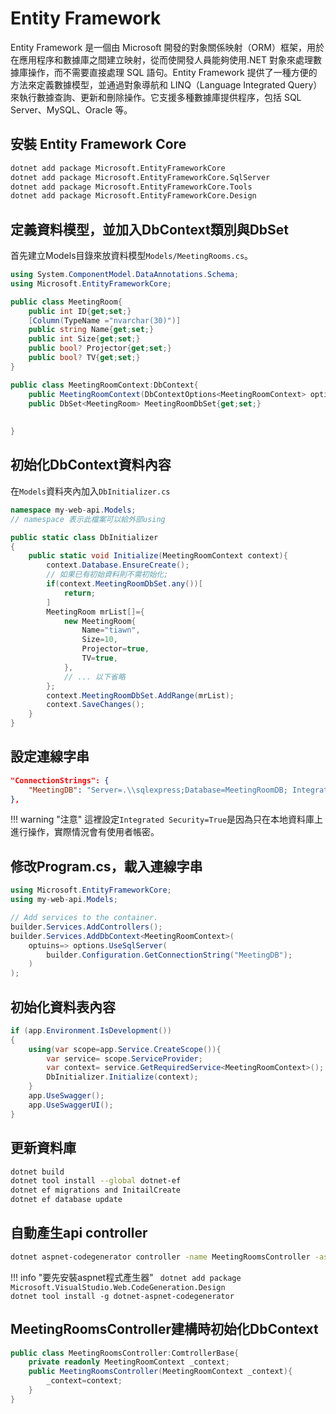 # Entity Framework

Entity Framework 是一個由 Microsoft 開發的對象關係映射（ORM）框架，用於在應用程序和數據庫之間建立映射，從而使開發人員能夠使用.NET 對象來處理數據庫操作，而不需要直接處理 SQL 語句。Entity Framework 提供了一種方便的方法來定義數據模型，並通過對象導航和 LINQ（Language Integrated Query）來執行數據查詢、更新和刪除操作。它支援多種數據庫提供程序，包括 SQL Server、MySQL、Oracle 等。

## 安裝 Entity Framework Core

```bash
dotnet add package Microsoft.EntityFrameworkCore
dotnet add package Microsoft.EntityFrameworkCore.SqlServer
dotnet add package Microsoft.EntityFrameworkCore.Tools
dotnet add package Microsoft.EntityFrameworkCore.Design
```

## 定義資料模型，並加入DbContext類別與DbSet

首先建立Models目錄來放資料模型`Models/MeetingRooms.cs`。

```cs title="MeetingRooms.cs"
using System.ComponentModel.DataAnnotations.Schema;
using Microsoft.EntityFrameworkCore;

public class MeetingRoom{
    public int ID{get;set;}
    [Column(TypeName ="nvarchar(30)")]
    public string Name{get;set;}
    public int Size{get;set;}
    public bool? Projector{get;set;}
    public bool? TV{get;set;}
}

public class MeetingRoomContext:DbContext{
    public MeetingRoomContext(DbContextOptions<MeetingRoomContext> options):base(options){}
    public DbSet<MeetingRoom> MeetingRoomDbSet{get;set;}
    
    
}
```

## 初始化DbContext資料內容

在`Models`資料夾內加入`DbInitializer.cs`

```cs title="DbInitialize.cs"
namespace my-web-api.Models;
// namespace 表示此檔案可以給外部using

public static class DbInitializer
{
    public static void Initialize(MeetingRoomContext context){
        context.Database.EnsureCreate();
        // 如果已有初始資料則不需初始化;
        if(context.MeetingRoomDbSet.any())[
            return;
        ]
        MeetingRoom mrList[]={
            new MeetingRoom{
                Name="tiawn",
                Size=10,
                Projector=true,
                TV=true,
            },
            // ... 以下省略
        };
        context.MeetingRoomDbSet.AddRange(mrList);
        context.SaveChanges();
    }
}
```

## 設定連線字串

```json title="appsetting.json"
"ConnectionStrings": {
    "MeetingDB": "Server=.\\sqlexpress;Database=MeetingRoomDB; Integrated Security=True;TrustServerCertificate=true;MultipleActiveResultSets=True;"
},
```

!!! warning "注意"
    這裡設定`Integrated Security=True`是因為只在本地資料庫上進行操作，實際情況會有使用者帳密。


## 修改Program.cs，載入連線字串

```cs title="Program.cs"
using Microsoft.EntityFrameworkCore;
using my-web-api.Models;

// Add services to the container.
builder.Services.AddControllers();
builder.Services.AddDbContext<MeetingRoomContext>(
    optuins=> options.UseSqlServer(
        builder.Configuration.GetConnectionString("MeetingDB");
    )
);
```

## 初始化資料表內容

```cs title="Program.cs" hl_lines="3-7"
if (app.Environment.IsDevelopment())
{
    using(var scope=app.Service.CreateScope()){
        var service= scope.ServiceProvider;
        var context= service.GetRequiredService<MeetingRoomContext>();
        DbInitializer.Initialize(context);
    }
    app.UseSwagger();
    app.UseSwaggerUI();
}
```

## 更新資料庫

```bash
dotnet build
dotnet tool install --global dotnet-ef
dotnet ef migrations and InitailCreate
dotnet ef database update
```

## 自動產生api controller

```bash
dotnet aspnet-codegenerator controller -name MeetingRoomsController -async -api -m MeetingRoom -dc MeetingRoomContext -outDir Controllers
```

!!! info "要先安裝aspnet程式產生器"
    `
    dotnet add package Microsoft.VisualStudio.Web.CodeGeneration.Design`  
    `dotnet tool install -g dotnet-aspnet-codegenerator`

## MeetingRoomsController建構時初始化DbContext

```cs title="MeetingRoomsController.cs"
public class MeetingRoomsController:ComtrollerBase{
    private readonly MeetingRoomContext _context;
    public MeetingRoomsController(MeetingRoomContext _context){
        _context=context;
    }
}
```